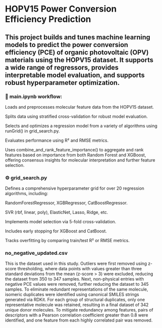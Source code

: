 # HOPV15 Power Conversion Efficiency Prediction
## This project builds and tunes machine learning models to predict the power conversion efficiency (PCE) of organic photovoltaic (OPV) materials using the HOPV15 dataset. It supports a wide range of regressors, provides interpretable model evaluation, and supports robust hyperparameter optimization.

### 🚀 main.ipynb workflow:
Loads and preprocesses molecular feature data from the HOPV15 dataset.

Splits data using stratified cross-validation for robust model evaluation.

Selects and optimizes a regression model from a variety of algorithms using runGrid() in grid_search.py.

Evaluates performance using R² and RMSE metrics.

Uses combine_and_rank_feature_importance() to aggregate and rank features based on importance from both Random Forest and XGBoost, offering consensus insights for molecular interpretation and further feature selection.

### ⚙️ grid_search.py
Defines a comprehensive hyperparameter grid for over 20 regression algorithms, including:

RandomForestRegressor, XGBRegressor, CatBoostRegressor.

SVR (rbf, linear, poly), ElasticNet, Lasso, Ridge, etc.

Implements model selection via 5-fold cross-validation.

Includes early stopping for XGBoost and CatBoost.

Tracks overfitting by comparing train/test R² or RMSE metrics.

### no_negative_updated.csv
This is the dataset used in this study. Outliers were first removed using z-score thresholding, where data points with values greater than three standard deviations from the mean (z-score > 3) were excluded, reducing the dataset from 350 to 347 samples. Next, non-physical entries with negative PCE values were removed, further reducing the dataset to 345 samples. To eliminate redundant representations of the same molecule, isomeric duplicates were identified using canonical SMILES strings generated via RDKit. For each group of structural duplicates, only one representative molecule was retained, resulting in a final dataset of 342 unique donor molecules. To mitigate redundancy among features, pairs of descriptors with a Pearson correlation coefficient greater than 0.8 were identified, and one feature from each highly correlated pair was removed.

